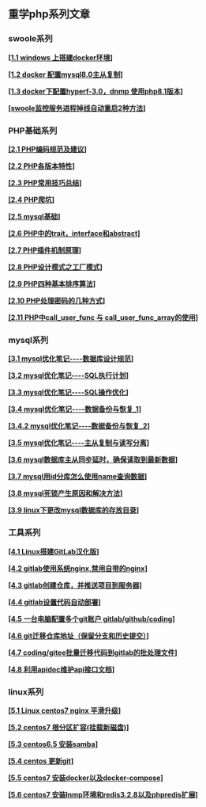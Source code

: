 ## 重学php系列文章
### swoole系列
[**[1.1 windows 上搭建docker环境]**](https://github.com/shmilylbelva/Relearn-Modern-PHP/blob/main/1-1.md)

[**[1.2 docker 配置mysql8.0主从复制]**](https://github.com/shmilylbelva/Relearn-Modern-PHP/blob/main/1-2.md)

[**[1.3 docker下配置hyperf-3.0，dnmp 使用php8.1版本]**](https://github.com/shmilylbelva/Relearn-Modern-PHP/blob/main/1-3.md)

[**[swoole监控服务进程掉线自动重启2种方法]**](https://github.com/shmilylbelva/Relearn-Modern-PHP/blob/main/1-swoole.md)

### PHP基础系列

[**[2.1 PHP编码规范及建议]**](https://github.com/shmilylbelva/Relearn-Modern-PHP/blob/main/2-1.md)

[**[2.2 PHP各版本特性]**](https://github.com/shmilylbelva/Relearn-Modern-PHP/blob/main/2-2.md)

[**[2.3 PHP常用技巧总结]**](https://github.com/shmilylbelva/Relearn-Modern-PHP/blob/main/2-3.md)

[**[2.4 PHP爬坑]**](https://github.com/shmilylbelva/Relearn-Modern-PHP/blob/main/2-4.md)

[**[2.5 mysql基础]**](https://github.com/shmilylbelva/Relearn-Modern-PHP/blob/main/2-5.md)

[**[2.6 PHP中的trait，interface和abstract]**](https://github.com/shmilylbelva/Relearn-Modern-PHP/blob/main/2-6.md)

[**[2.7 PHP插件机制原理]**](https://github.com/shmilylbelva/Relearn-Modern-PHP/blob/main/2-7.md)

[**[2.8 PHP设计模式之工厂模式]**](https://github.com/shmilylbelva/Relearn-Modern-PHP/blob/main/2-8.md)

[**[2.9 PHP四种基本排序算法]**](https://github.com/shmilylbelva/Relearn-Modern-PHP/blob/main/2-9.md)

[**[2.10 PHP处理密码的几种方式]**](https://github.com/shmilylbelva/Relearn-Modern-PHP/blob/main/2-10.md)

[**[2.11 PHP中call_user_func 与 call_user_func_array的使用]**](https://github.com/shmilylbelva/Relearn-Modern-PHP/blob/main/2-11.md)

### mysql系列
[**[3.1 mysql优化笔记----数据库设计规范]**](https://github.com/shmilylbelva/Relearn-Modern-PHP/blob/main/3-1.md)

[**[3.2 mysql优化笔记----SQL执行计划]**](https://github.com/shmilylbelva/Relearn-Modern-PHP/blob/main/3-2.md)

[**[3.3 mysql优化笔记----SQL操作优化]**](https://github.com/shmilylbelva/Relearn-Modern-PHP/blob/main/3-3.md)

[**[3.4 mysql优化笔记----数据备份与恢复_1]**](https://github.com/shmilylbelva/Relearn-Modern-PHP/blob/main/3-4.md)

[**[3.4.2 mysql优化笔记----数据备份与恢复_2]**](https://github.com/shmilylbelva/Relearn-Modern-PHP/blob/main/3-4-2.md)

[**[3.5 mysql优化笔记----主从复制与读写分离]**](https://github.com/shmilylbelva/Relearn-Modern-PHP/blob/main/3-5.md)

[**[3.6 mysql数据库主从同步延时，确保读取到最新数据]**](https://github.com/shmilylbelva/Relearn-Modern-PHP/blob/main/3-6.md)

[**[3.7 mysql用id分库怎么使用name查询数据]**](https://github.com/shmilylbelva/Relearn-Modern-PHP/blob/main/3-7.md)

[**[3.8 mysql死锁产生原因和解决方法]**](https://github.com/shmilylbelva/Relearn-Modern-PHP/blob/main/3-8.md)

[**[3.9 linux下更改mysql数据库的存放目录]**](https://github.com/shmilylbelva/Relearn-Modern-PHP/blob/main/3-9.md)

### 工具系列
[**[4.1 Linux搭建GitLab汉化版]**](https://github.com/shmilylbelva/Relearn-Modern-PHP/blob/main/4-1.md)

[**[4.2 gitlab使用系统nginx,禁用自带的nginx]**](https://github.com/shmilylbelva/Relearn-Modern-PHP/blob/main/4-2.md)

[**[4.3 gitlab创建仓库，并推送项目到服务器]**](https://github.com/shmilylbelva/Relearn-Modern-PHP/blob/main/4-3.md)

[**[4.4 gitlab设置代码自动部署]**](https://github.com/shmilylbelva/Relearn-Modern-PHP/blob/main/4-4.md)

[**[4.5 一台电脑配置多个git账户 gitlab/github/coding]**](https://github.com/shmilylbelva/Relearn-Modern-PHP/blob/main/4-5.md)

[**[4.6 git迁移仓库地址（保留分支和历史提交）]**](https://github.com/shmilylbelva/Relearn-Modern-PHP/blob/main/4-6.md)

[**[4.7 coding/gitee批量迁移代码到gitlab的批处理文件]**](https://github.com/shmilylbelva/Relearn-Modern-PHP/blob/main/4-7.md)

[**[4.8 利用apidoc维护api接口文档]**](https://github.com/shmilylbelva/Relearn-Modern-PHP/blob/main/4-8.md)

### linux系列

[**[5.1 Linux centos7 nginx 平滑升级]**](https://github.com/shmilylbelva/Relearn-Modern-PHP/blob/main/5-1.md)

[**[5.2 centos7 根分区扩容(挂载新磁盘)]**](https://github.com/shmilylbelva/Relearn-Modern-PHP/blob/main/5-2.md)

[**[5.3 centos6.5 安装samba]**](https://github.com/shmilylbelva/Relearn-Modern-PHP/blob/main/5-3.md)

[**[5.4 centos 更新git]**](https://github.com/shmilylbelva/Relearn-Modern-PHP/blob/main/5-4.md)

[**[5.5 centos7 安装docker以及docker-compose]**](https://github.com/shmilylbelva/Relearn-Modern-PHP/blob/main/5-5.md)

[**[5.6 centos7 安装lnmp环境和redis3.2.8以及phpredis扩展]**](https://github.com/shmilylbelva/Relearn-Modern-PHP/blob/main/5-6.md)